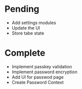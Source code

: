 # Pending
- Add settings modules
- Update the UI
- Store tabe state

# Complete
- Implement passkey validation
- Implement password encryption
- Add UI for passwod page
- Create Password Context
